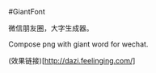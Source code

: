 #GiantFont



微信朋友圈，大字生成器。

Compose png with giant word for wechat.

(效果链接)[http://dazi.feelinging.com/]
